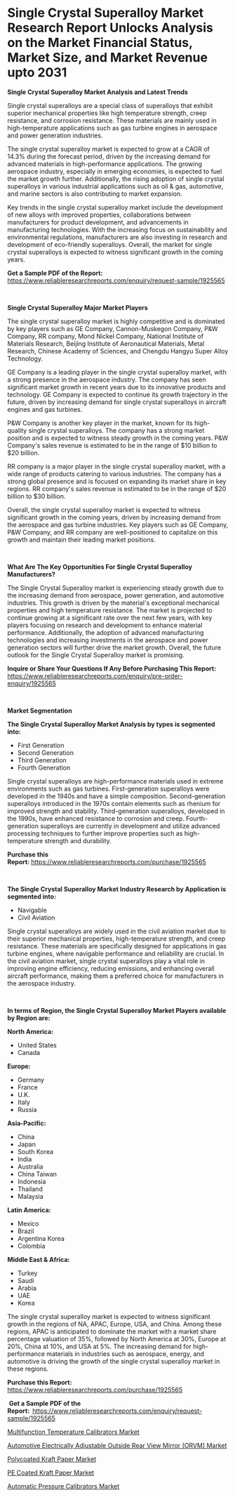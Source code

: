 <p><h1>Single Crystal Superalloy Market Research Report Unlocks Analysis on the Market Financial Status, Market Size, and Market Revenue upto 2031</h1></p><p><strong>Single Crystal Superalloy Market Analysis and Latest Trends</strong></p>
<p><p>Single crystal superalloys are a special class of superalloys that exhibit superior mechanical properties like high temperature strength, creep resistance, and corrosion resistance. These materials are mainly used in high-temperature applications such as gas turbine engines in aerospace and power generation industries.</p><p>The single crystal superalloy market is expected to grow at a CAGR of 14.3% during the forecast period, driven by the increasing demand for advanced materials in high-performance applications. The growing aerospace industry, especially in emerging economies, is expected to fuel the market growth further. Additionally, the rising adoption of single crystal superalloys in various industrial applications such as oil & gas, automotive, and marine sectors is also contributing to market expansion.</p><p>Key trends in the single crystal superalloy market include the development of new alloys with improved properties, collaborations between manufacturers for product development, and advancements in manufacturing technologies. With the increasing focus on sustainability and environmental regulations, manufacturers are also investing in research and development of eco-friendly superalloys. Overall, the market for single crystal superalloys is expected to witness significant growth in the coming years.</p></p>
<p><strong>Get a Sample PDF of the Report:&nbsp;</strong> <a href="https://www.reliableresearchreports.com/enquiry/request-sample/1925565">https://www.reliableresearchreports.com/enquiry/request-sample/1925565</a></p>
<p>&nbsp;</p>
<p><strong>Single Crystal Superalloy Major Market Players</strong></p>
<p><p>The single crystal superalloy market is highly competitive and is dominated by key players such as GE Company, Cannon-Muskegon Company, P&W Company, RR company, Mond Nickel Company, National Institute of Materials Research, Beijing Institute of Aeronautical Materials, Metal Research, Chinese Academy of Sciences, and Chengdu Hangyu Super Alloy Technology.</p><p>GE Company is a leading player in the single crystal superalloy market, with a strong presence in the aerospace industry. The company has seen significant market growth in recent years due to its innovative products and technology. GE Company is expected to continue its growth trajectory in the future, driven by increasing demand for single crystal superalloys in aircraft engines and gas turbines.</p><p>P&W Company is another key player in the market, known for its high-quality single crystal superalloys. The company has a strong market position and is expected to witness steady growth in the coming years. P&W Company's sales revenue is estimated to be in the range of $10 billion to $20 billion.</p><p>RR company is a major player in the single crystal superalloy market, with a wide range of products catering to various industries. The company has a strong global presence and is focused on expanding its market share in key regions. RR company's sales revenue is estimated to be in the range of $20 billion to $30 billion.</p><p>Overall, the single crystal superalloy market is expected to witness significant growth in the coming years, driven by increasing demand from the aerospace and gas turbine industries. Key players such as GE Company, P&W Company, and RR company are well-positioned to capitalize on this growth and maintain their leading market positions.</p></p>
<p>&nbsp;</p>
<p><strong>What Are The Key Opportunities For Single Crystal Superalloy Manufacturers?</strong></p>
<p><p>The Single Crystal Superalloy market is experiencing steady growth due to the increasing demand from aerospace, power generation, and automotive industries. This growth is driven by the material's exceptional mechanical properties and high temperature resistance. The market is projected to continue growing at a significant rate over the next few years, with key players focusing on research and development to enhance material performance. Additionally, the adoption of advanced manufacturing technologies and increasing investments in the aerospace and power generation sectors will further drive the market growth. Overall, the future outlook for the Single Crystal Superalloy market is promising.</p></p>
<p><strong>Inquire or Share Your Questions If Any Before Purchasing This Report:</strong> <a href="https://www.reliableresearchreports.com/enquiry/pre-order-enquiry/1925565">https://www.reliableresearchreports.com/enquiry/pre-order-enquiry/1925565</a></p>
<p>&nbsp;</p>
<p><strong>Market Segmentation</strong></p>
<p><strong>The Single Crystal Superalloy Market Analysis by types is segmented into:</strong></p>
<p><ul><li>First Generation</li><li>Second Generation</li><li>Third Generation</li><li>Fourth Generation</li></ul></p>
<p><p>Single crystal superalloys are high-performance materials used in extreme environments such as gas turbines. First-generation superalloys were developed in the 1940s and have a simple composition. Second-generation superalloys introduced in the 1970s contain elements such as rhenium for improved strength and stability. Third-generation superalloys, developed in the 1990s, have enhanced resistance to corrosion and creep. Fourth-generation superalloys are currently in development and utilize advanced processing techniques to further improve properties such as high-temperature strength and durability.</p></p>
<p><strong>Purchase this Report:&nbsp;</strong><a href="https://www.reliableresearchreports.com/purchase/1925565">https://www.reliableresearchreports.com/purchase/1925565</a></p>
<p>&nbsp;</p>
<p><strong>The Single Crystal Superalloy Market Industry Research by Application is segmented into:</strong></p>
<p><ul><li>Navigable</li><li>Civil Aviation</li></ul></p>
<p><p>Single crystal superalloys are widely used in the civil aviation market due to their superior mechanical properties, high-temperature strength, and creep resistance. These materials are specifically designed for applications in gas turbine engines, where navigable performance and reliability are crucial. In the civil aviation market, single crystal superalloys play a vital role in improving engine efficiency, reducing emissions, and enhancing overall aircraft performance, making them a preferred choice for manufacturers in the aerospace industry.</p></p>
<p>&nbsp;</p>
<p><strong>In terms of Region, the Single Crystal Superalloy Market Players available by Region are:</strong></p>
<p>
    <p> <strong> North America: </strong>
        <ul>
            <li>United States</li>
            <li>Canada</li>
        </ul>
        </p> 
    <p> <strong> Europe: </strong>
        <ul>
            <li>Germany</li>
            <li>France</li>
            <li>U.K.</li>
            <li>Italy</li>
            <li>Russia</li>
        </ul>
        </p> 
    <p> <strong> Asia-Pacific: </strong>
        <ul>
            <li>China</li>
            <li>Japan</li>
            <li>South Korea</li>
            <li>India</li>
            <li>Australia</li>
            <li>China Taiwan</li>
            <li>Indonesia</li>
            <li>Thailand</li>
            <li>Malaysia</li>
        </ul>
        </p> 
    <p> <strong> Latin America: </strong>
        <ul>
            <li>Mexico</li>
            <li>Brazil</li>
            <li>Argentina Korea</li>
            <li>Colombia</li>
        </ul>
        </p> 
    <p> <strong> Middle East & Africa: </strong>
        <ul>
            <li>Turkey</li>
            <li>Saudi</li>
            <li>Arabia</li>
            <li>UAE</li>
            <li>Korea</li>
        </ul>
    </p>
    </p>
<p><p>The single crystal superalloy market is expected to witness significant growth in the regions of NA, APAC, Europe, USA, and China. Among these regions, APAC is anticipated to dominate the market with a market share percentage valuation of 35%, followed by North America at 30%, Europe at 20%, China at 10%, and USA at 5%. The increasing demand for high-performance materials in industries such as aerospace, energy, and automotive is driving the growth of the single crystal superalloy market in these regions.</p></p>
<p><strong>Purchase this Report: </strong><a href="https://www.reliableresearchreports.com/purchase/1925565">https://www.reliableresearchreports.com/purchase/1925565</a></p>
<p>&nbsp;<strong>Get a Sample PDF of the Report:&nbsp;&nbsp;</strong><a href="https://www.reliableresearchreports.com/enquiry/request-sample/1925565">https://www.reliableresearchreports.com/enquiry/request-sample/1925565</a></p>
<p><strong></strong></p>
<p><p><a href="https://metal-farmhouse-e95.notion.site/Multifunction-Temperature-Calibrators-Market-Research-Report-The-Key-To-Successful-Business-Strateg-29231b78f8a144339fafa0c5fdc6cf63">Multifunction Temperature Calibrators Market</a></p><p><a href="https://crocus-run-b5a.notion.site/Global-Automotive-Electrically-Adjustable-Outside-Rear-View-Mirror-ORVM-Market-by-Types-Applicati-b01215e67c784c49accf86a3665b6ac0">Automotive Electrically Adjustable Outside Rear View Mirror (ORVM) Market</a></p><p><a href="https://view.publitas.com/reportprime-1/polycoated-kraft-paper-market-insights-market-players-and-forecast-till-2031/">Polycoated Kraft Paper Market</a></p><p><a href="https://view.publitas.com/reportprime-1/pe-coated-kraft-paper-market-furnish-information-about-market-size-market-share-market-dynamics-and-projections-spanning-from-2024-to-2031/">PE Coated Kraft Paper Market</a></p><p><a href="https://gratis-rainforest-2ca.notion.site/Automatic-Pressure-Calibrators-Market-Offer-Valuable-Insights-into-Market-Size-Market-Share-Market-f778e8a35d044471a678157061555a8e">Automatic Pressure Calibrators Market</a></p></p>
